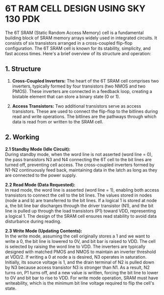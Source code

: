 # 6T RAM CELL DESIGN USING SKY 130 PDK

The 6T SRAM (Static Random Access Memory) cell is a fundamental building block of SRAM memory arrays widely used in integrated circuits. It consists of six transistors arranged in a cross-coupled flip-flop configuration. The 6T SRAM cell is known for its stability, simplicity, and fast access times. Here's a brief overview of its structure and operation:

## 1. Structure
1. **Cross-Coupled Inverters:** The heart of the 6T SRAM cell comprises two inverters, typically formed by four transistors (two NMOS and two PMOS). These inverters are connected in a feedback loop, creating a bistable element that can store a binary state (0 or 1).

2. **Access Transistors:** Two additional transistors serve as access transistors. These are used to connect the flip-flop to the bitlines during read and write operations. The bitlines are the pathways through which data is read from or written to the SRAM cell.


## 2. Working 

**2.1 Standby Mode (Idle Circuit):**  
    During standby mode, when the word line is not asserted (word line = 0), the pass transistors N3 and N4 connecting the 6T cell to the bit lines are turned off, preventing cell access. The cross-coupled inverters formed by N1-N2 continuously feed back, maintaining data in the latch as long as they are connected to the power supply.

**2.2 Read Mode (Data Requested):**  
    In read mode, the word line is asserted (word line = 1), enabling both access transistors to connect the cell to the bit lines. The values stored in nodes (node a and b) are transferred to the bit lines. If a logical 1 is stored at node a, the bit line bar discharges through the driver transistor (N1), and the bit line is pulled up through the load transistors (P1) toward VDD, representing a logical 1. The design of the SRAM cell ensures read stability to avoid data disturbance during reading.

**2.3 Write Mode (Updating Contents):**  
    In the write mode, assuming the cell originally stores a 1 and we want to write a 0, the bit line is lowered to 0V, and bit bar is raised to VDD. The cell is selected by raising the word line to VDD. The inverters are typically designed with matched PMOS and NMOS to maintain an inverter threshold at VDD/2. If writing a 0 at node a is desired, N3 operates in saturation. Initially, its source voltage is 1, and the drain terminal of N2 is pulled down by N3 because access transistor N3 is stronger than N1. As a result, N2 turns on, P1 turns off, and a new value is written, forcing the bit line to lower to 0V and bit bar to rise to VDD. For write mode operation, SRAM must have writeability, which is the minimum bit line voltage required to flip the cell's state.
